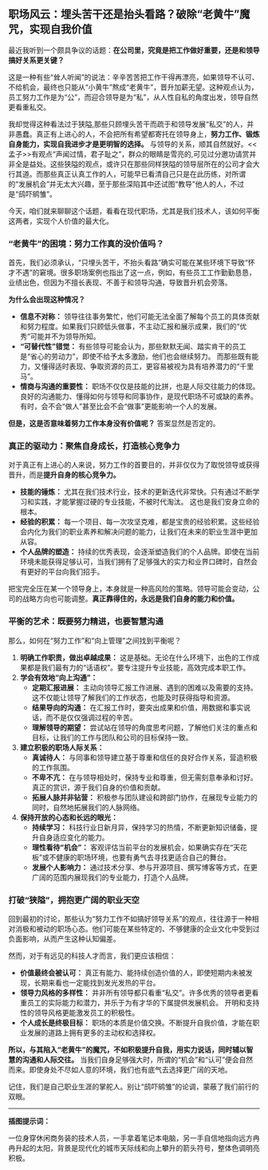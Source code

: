 ## 职场风云：埋头苦干还是抬头看路？破除“老黄牛”魔咒，实现自我价值

最近我听到一个颇具争议的话题：**在公司里，究竟是把工作做好重要，还是和领导搞好关系更关键？**

这是一种有些“耸人听闻”的说法：辛辛苦苦把工作干得再漂亮，如果领导不认可、不给机会，最终也只能从“小黄牛”熬成“老黄牛”，晋升加薪无望。这种观点认为，员工努力工作是为“公”，而迎合领导是为“私”，从人性自私的角度出发，领导自然更看重私交。

我却觉得这种看法过于狭隘,那些只顾埋头苦干而疏于和领导发展“私交”的人，并非愚蠢。真正有上进心的人，不会把所有希望都寄托在领导身上，**努力工作、锻炼自身能力，实现自我进步才是更明智的选择。** 与领导的关系，顺其自然就好。<<孟子>>有观点“声闻过情，君子耻之”，群众的眼睛是雪亮的,可见过分邀功请赏并非全是益处。这些狭隘的观点，或许只在那些同样狭隘的领导层所在的公司才会大行其道。而那些真正认真工作的人，可能早已看清自己只是在此历练，对所谓的“发展机会”并无太大兴趣，至于那些深陷其中还试图“教导”他人的人，不过是“鸱吓鹓雏”。

今天，咱们就来聊聊这个话题，看看在现代职场，尤其是我们技术人，该如何平衡这两者，实现个人价值的最大化。

### “老黄牛”的困境：努力工作真的没价值吗？

首先，我们必须承认，“只埋头苦干，不抬头看路”确实可能在某些环境下导致“怀才不遇”的窘境。很多职场案例也指出了这一点，例如，有些员工工作勤勤恳恳，业绩出色，但因为不擅长表现、不善于和领导沟通，导致晋升机会旁落。

**为什么会出现这种情况？**

*   **信息不对称：** 领导往往事务繁忙，他们可能无法全面了解每个员工的具体贡献和努力程度。如果我们只顾低头做事，不主动汇报和展示成果，我们的“优秀”可能并不为领导所知。
*   **“可替代性”错觉：** 有些领导可能会认为，那些默默无闻、踏实肯干的员工是“省心的劳动力”，即使不给予太多激励，他们也会继续努力。 而那些既有能力，又懂得适时表现、争取资源的员工，更容易被视为具有培养潜力的“千里马”。
*   **情商与沟通的重要性：** 职场不仅仅是技能的比拼，也是人际交往能力的体现。良好的沟通能力、懂得如何与领导和同事协作，是现代职场不可或缺的素养。 有时，会不会“做人”甚至比会不会“做事”更能影响一个人的发展。

**但是，这是否意味着努力工作本身没有价值呢？** 答案显然是否定的。

### 真正的驱动力：聚焦自身成长，打造核心竞争力

对于真正有上进心的人来说，努力工作的首要目的，并非仅仅为了取悦领导或获得晋升，而是**提升自身的核心竞争力。**

*   **技能的锤炼：** 尤其在我们技术行业，技术的更新迭代非常快。只有通过不断学习和实践，才能掌握过硬的专业技能，不被时代淘汰。 这也是我们安身立命的根本。
*   **经验的积累：** 每一个项目、每一次攻坚克难，都是宝贵的经验积累。这些经验会内化为我们的职业素养和解决问题的能力，让我们在未来的职业生涯中更加从容。
*   **个人品牌的塑造：** 持续的优秀表现，会逐渐塑造我们的个人品牌。即使在当前环境未能获得足够认可，当我们拥有了足够强大的实力和业界口碑时，自然会有更好的平台向我们招手。

把宝完全压在某一个领导身上，本身就是一种高风险的策略。领导可能会变动，公司的战略方向也可能调整。**真正靠得住的，永远是我们自身的能力和价值。**

### 平衡的艺术：既要努力精进，也要智慧沟通

那么，如何在“努力工作”和“向上管理”之间找到平衡呢？

1.  **明确工作职责，做出卓越成果：** 这是基础。无论在什么环境下，出色的工作成果都是我们最有力的“话语权”。要专注提升专业技能，高效完成本职工作。
2.  **学会有效地“向上沟通”：**
    *   **定期汇报进展：** 主动向领导汇报工作进展、遇到的困难以及需要的支持。这不仅能让领导了解我们的工作状态，也能及时获得指导和资源。
    *   **结果导向的沟通：** 在汇报工作时，要突出成果和价值，用数据和事实说话，而不是仅仅强调过程的辛苦。
    *   **理解领导的期望：** 尝试站在领导的角度思考问题，了解他们关注的重点和目标，让我们的工作与团队和公司的目标保持一致。
3.  **建立积极的职场人际关系：**
    *   **真诚待人：** 与同事和领导建立基于尊重和信任的良好合作关系，营造积极的工作氛围。
    *   **不卑不亢：** 在与领导相处时，保持专业和尊重，但无需刻意奉承和讨好。真正的赏识，源于我们自身的价值和贡献。
    *   **拓展人脉并非钻营：** 积极参与团队建设和跨部门协作，在展现专业能力的同时，自然地拓展我们的人脉网络。
4.  **保持开放的心态和长远的眼光：**
    *   **持续学习：** 科技行业日新月异，保持学习的热情，不断更新知识储备，提升自身适应变化的能力。
    *   **理性看待“机会”：** 客观评估当前平台的发展机会，如果确实存在“天花板”或不健康的职场环境，也要有勇气去寻找更适合自己的舞台。
    *   **发展个人影响力：** 通过技术分享、参与开源项目、撰写博客等方式，在更广阔的范围内展现我们的专业能力，打造个人品牌。

### 打破“狭隘”，拥抱更广阔的职业天空

回到最初的讨论，那些认为“努力工作不如搞好领导关系”的观点，往往源于一种相对消极和被动的职场心态。他们可能在某些特定的、不够健康的企业文化中受到过负面影响，从而产生这种认知偏差。

然而，对于有远见的科技人才而言，我们更应该相信：

*   **价值最终会被认可：** 真正有能力、能持续创造价值的人，即使短期内未被发现，长期来看也一定能找到发光发热的平台。
*   **领导力风格的多样性：** 并非所有领导都只看重“私交”。许多优秀的领导者更看重员工的实际能力和潜力，并乐于为有才华的下属提供发展机会。 开明和支持性的领导风格更能激发员工的积极性。
*   **个人成长是终极目标：** 职场的本质是价值交换。不断提升自我价值，才能在职业发展的道路上拥有更多的主动权和选择权。

**所以，与其陷入“老黄牛”的魔咒，不如积极提升自我，用实力说话，同时辅以智慧的沟通和人际交往。** 当我们自身足够强大时，所谓的“机会”和“认可”便会自然而来。即使身处不尽如人意的环境，我们也有底气去选择更广阔的天地。

记住，我们是自己职业生涯的掌舵人。别让“鸱吓鹓雏”的论调，蒙蔽了我们前行的双眼。

---

**插图提示词：**

一位身穿休闲商务装的技术人员，一手拿着笔记本电脑，另一手自信地指向远方冉冉升起的太阳，背景是现代化的城市天际线和向上攀升的箭头符号，整体色调明亮积极。